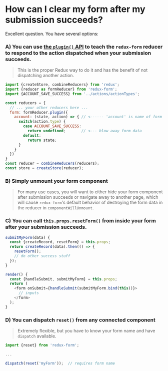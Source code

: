 # How can I clear my form after my submission succeeds?
  
Excellent question. You have several options:

### A) You can use [the `plugin()` API](#/api/reducer/plugin) to teach the `redux-form` reducer to respond to the action dispatched when your submission succeeds.

> This is the proper Redux way to do it and has the benefit of not dispatching another action.

```javascript
import {createStore, combineReducers} from 'redux';
import {reducer as formReducer} from 'redux-form';
import {ACCOUNT_SAVE_SUCCESS} from '../actions/actionTypes';

const reducers = {
  // ... your other reducers here ...
  form: formReducer.plugin({
    account: (state, action) => { // <------ 'account' is name of form given to reduxForm()
      switch(action.type) {
        case ACCOUNT_SAVE_SUCCESS:
          return undefined;       // <--- blow away form data
        default:
          return state;
      }
    }
  })
}
const reducer = combineReducers(reducers);
const store = createStore(reducer);
```

### B) Simply unmount your form component

> For many use cases, you will want to either hide your form component after submission succeeds or navigate away to 
another page, which will cause `redux-form`'s default behavior of destroying the form data in the reducer in 
`componentWillUnmount`.

### C) You can call `this.props.resetForm()` from inside your form after your submission succeeds.

```javascript
submitMyForm(data) {
  const {createRecord, resetForm} = this.props;
  return createRecord(data).then(() => {
    resetForm();
    // do other success stuff
  });
}

render() {
  const {handleSubmit, submitMyForm} = this.props;
  return (
    <form onSubmit={handleSubmit(submitMyForm.bind(this))}>
      // inputs
    </form>
  );
}
```

### D) You can dispatch `reset()` from any connected component

> Extremely flexible, but you have to know your form name and have `dispatch` available.

```javascript
import {reset} from 'redux-form';

...

dispatch(reset('myForm'));  // requires form name
```
